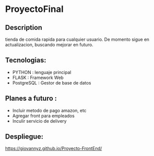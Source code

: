 # ProyectoFinal
## Description
<p>tienda de comida rapida para cualquier usuario. De momento sigue en actualizacion, buscando mejorar en futuro.</p>

## Tecnologias:
<ul>
  <li>PYTHON : lenguaje principal</li>
  <li>FLASK : Framework Web</li>
  <li>PostgreSQL : Gestor de base de datos</li>
</ul>

## Planes a futuro :
<ul>
  <li>Incluir metodo de pago amazon, etc</li>
  <li>Agregar front para empleados</li>
  <li>Inculir servicio de delivery</li>
</ul>

## Despliegue:
https://giovannyz.github.io/Proyecto-FrontEnd/
